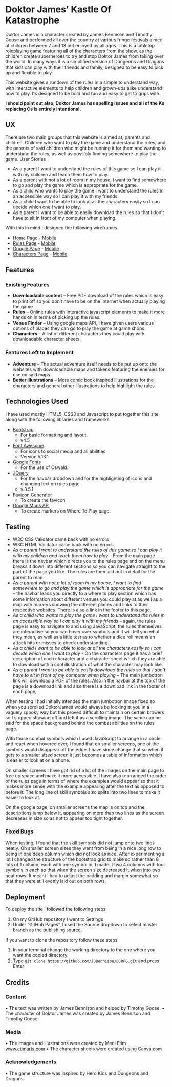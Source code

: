 # Doktor James’ Kastle Of Katastrophe
Doktor James is a character created by James Bennison and Timothy Goose and performed all over the country at various fringe festivals aimed at children between 7 and 13 but enjoyed by all ages. This is a tabletop roleplaying game featuring all of the characters from the show, as the children create superheroes to try and stop Doktor James from taking over the world. In many ways it is a simplified version of Dungeons and Dragons that kids can play with their friends and family, designed to be easy to pick up and flexible to play. 

This website gives a rundown of the rules in a simple to understand way, with interactive elements to help children and grown-ups alike understand how to play. Its designed to be bold and fun and easy to get to grips with.

**I should point out also, Doktor James has spelling issues and all of the Ks replacing Cs is entirely intentional.**

## UX
There are two main groups that this website is aimed at, parents and children. Children who want to play the game and understand the rules, and the parents of said children who might be running it for them and wanting to understand the rules, as well as possibly finding somewhere to play the game.
User Stories
* As a parent I want to understand the rules of this game so I can play it with my children and teach them how to play.
* As a parent with not a lot of room in my house, I want to find somewhere to go and play the game which is appropriate for the game.
* As a child who wants to play the game I want to understand the rules in an accessible way so I can play it with my friends.
* As a child I want to be able to look at all the characters easily so I can decide which one I want to play.
* As a parent I want to be able to easily download the rules so that I don’t have to sit in front of my computer when playing.

With this in mind I designed the following wireframes.
* [Home Page](assets/wireframes/Home.png) - [Mobile](assets/wireframes/HomeMob.png)
* [Rules Page](assets/wireframes/Rules.png) - [Mobile](assets/wireframes/RulesMob.png)
* [Google Page](assets/wireframes/Google.png) - [Mobile](assets/wireframes/GoogleMob.png)
* [Characters Page](assets/wireframes/Characters.png) - [Mobile](assets/wireframes/CharactersMob.png)

## Features
### Existing Features
* **Downloadable content** – Free PDF download of the rules which is easy to print off so you don’t have to be on the internet when actually playing the game
* **Rules** – Online rules with interactive javascript elements to make it more hands on in terms of picking up the rules.
* **Venue Finder** – Using google maps API, I have given users various options of places they can go to play the game at game shops.
* **Characters** – A list of different characters they could play with downloadable character sheets.
### Features Left to Implement
* **Adventure** – The actual adventure itself needs to be put up onto the websites with downloadable maps and tokens featuring the enemies for use on said maps.
* **Better illustrations** – More comic book inspired illustrations for the characters and general other illustrations to help highlight the rules.

## Technologies Used
I have used mostly HTML5, CSS3 and Javascript to put together this site along with the following libraries and frameworks:
* [Bootstrap](https://getbootstrap.com/)
    * For basic formatting and layout.
    * v4.5
* [Font Awesome](https://fontawesome.com/)
    * For icons to social media and all abilities.
    * Version 5.13.1
* [Google Fonts](https://fonts.google.com/)
    * For the use of Oswald.
* [JQuery](https://jquery.com/)
    * For the navbar dropdown and for the highlighting of icons and changing text on rules page
    * v.3.5.1
* [Favicon Generator](https://realfavicongenerator.net/)
    * To create the favicon
* [Google Maps API](https://developers.google.com/maps/documentation)
    * To create markers on Where To Play page.

## Testing
* W3C CSS Validator came back with no errors
* W3C HTML Validator came back with no errors
* *As a parent I want to understand the rules of this game so I can play it with my children and teach them how to play* – From the main page there is the navbar which directs you to the rules page and on the menu breaks it down into different sections so you can navigate straight to the part of the page you like. The rules are then laid out  in detail for the parent to read.
* *As a parent with not a lot of room in my house, I want to find somewhere to go and play the game which is appropriate for the game* – the navbar leads you directly to a where to play section which has some information about different venues you could play at as well as a map with markers showing the different places and links to their respective websites. There is also a link in the footer to this page.
* *As a child who wants to play the game I want to understand the rules in an accessible way so I can play it with my friends* – again, the rules page is easy to navigate to and using JavaScript, the rules themselves are interactive so you can hover over symbols and it will tell you what they mean, as well as a little test as to whether a dice roll means an attack hits or misses to check understanding.
* *As a child I want to be able to look at all the characters easily so I can decide which one I want to play* - On the characters page it has a brief description of each character and a character sheet which they are able to download with a cool illustration of what the character may look like.
* *As a parent I want to be able to easily download the rules so that I don’t have to sit in front of my computer when playing* – The main jumbotron link will download a PDF of the rules. Also in the navbar at the top of the page is a download link and also there is a download link in the footer of each page,

When testing I had initially intended the main jumbotron image fixed so when you scrolled DoktorJames would always be looking at you in a vaguely spooky way but this proved difficult to maintain on certain browers so I stopped showing off and left it as a scrolling image. The same can be said for the space background behind the combat abilities on the rules page.

With those combat symbols which I used JavaScript to arrange in a circle and react when hovered over, I found that on smaller screens, one of the symbols would disappear off the edge. I have since change that so when it gets to a smaller sized screen it just becomes a table of information which is easier to look at on a phone.

On smaller screens I have got rid of a lot of the images on the main page to free up space and make it more accessible. I have also rearranged the order of the rules page in terms of where the examples would appear so that it makes more sense with the example appearing after the text as opposed to before it. The long line of skill symbols also splits into two lines to make it easier to look at.

On the google page, on smaller screens the map is on top and the descriptions jump below it, appearing on more than two lines as the screen decreases in size so as not to appear too tight together.

### Fixed Bugs
When testing, I found that the skill symbols did not jump onto two lines neatly. On smaller screen sizes they went from being in a nice long row to being in one deep column which did not look as nice. After experimenting a lot I changed the structure of the bootstrap grid to make so rather than 8 lots of 1 column, each with one symbol in, I made it two 4 columns with four symbols in each so that when the screen size decreased it when into two neat rows. It meant I had to adjust the padding and margin somewhat so that they were still evenly laid out on both rows.

## Deployment
To deploy the site I followed the following steps:
1.	On my GitHub repository I went to Settings
2.	Under “GitHub Pages”, I used the Source dropdown to select master branch as the publishing source.

If you want to clone the repository follow these steps.
1.	In your terminal change the working directory to the one where you want the copied directory.
2.	Type `git clone https://github.com/JDBennison/DJRPG.git` and press Enter

## Credits
### Content
•	The text was written by James Bennison and helped by Timothy Goose.
•	The character of Doktor James was created by James Bennison and Timothy Goose
### Media
•	The images and illustrations were created by Meni Etim www.etimarts.com
•	The character sheets were created using Canva.com 
### Acknowledgements
•	The game structure was inspired by Hero Kids and Dungeons and Dragons

